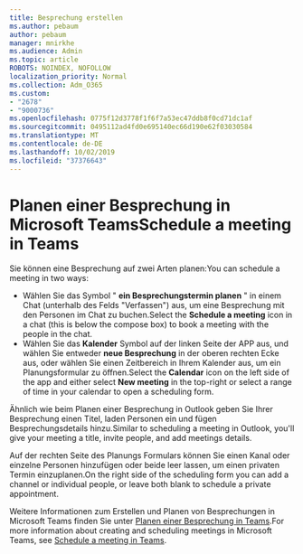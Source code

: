 ```yaml
---
title: Besprechung erstellen
ms.author: pebaum
author: pebaum
manager: mnirkhe
ms.audience: Admin
ms.topic: article
ROBOTS: NOINDEX, NOFOLLOW
localization_priority: Normal
ms.collection: Adm_O365
ms.custom:
- "2678"
- "9000736"
ms.openlocfilehash: 0775f12d3778f1f6f7a53ec47ddb8f0cd71dc1af
ms.sourcegitcommit: 0495112ad4fd0e695140ec66d190e62f03030584
ms.translationtype: MT
ms.contentlocale: de-DE
ms.lasthandoff: 10/02/2019
ms.locfileid: "37376643"
---
```

# <a name="schedule-a-meeting-in-teams"></a><span data-ttu-id="13143-102">Planen einer Besprechung in Microsoft Teams</span><span class="sxs-lookup"><span data-stu-id="13143-102">Schedule a meeting in Teams</span></span>

<span data-ttu-id="13143-103">Sie können eine Besprechung auf zwei Arten planen:</span><span class="sxs-lookup"><span data-stu-id="13143-103">You can schedule a meeting in two ways:</span></span> 

- <span data-ttu-id="13143-104">Wählen Sie das Symbol " **ein Besprechungstermin planen** " in einem Chat (unterhalb des Felds "Verfassen") aus, um eine Besprechung mit den Personen im Chat zu buchen.</span><span class="sxs-lookup"><span data-stu-id="13143-104">Select the **Schedule a meeting** icon in a chat (this is below the compose box) to book a meeting with the people in the chat.</span></span>
- <span data-ttu-id="13143-105">Wählen Sie das **Kalender** Symbol auf der linken Seite der APP aus, und wählen Sie entweder **neue Besprechung** in der oberen rechten Ecke aus, oder wählen Sie einen Zeitbereich in Ihrem Kalender aus, um ein Planungsformular zu öffnen.</span><span class="sxs-lookup"><span data-stu-id="13143-105">Select the **Calendar** icon on the left side of the app and either select **New meeting** in the top-right or select a range of time in your calendar to open a scheduling form.</span></span>

<span data-ttu-id="13143-106">Ähnlich wie beim Planen einer Besprechung in Outlook geben Sie Ihrer Besprechung einen Titel, laden Personen ein und fügen Besprechungsdetails hinzu.</span><span class="sxs-lookup"><span data-stu-id="13143-106">Similar to scheduling a meeting in  Outlook, you'll give your meeting a title, invite people, and add meetings details.</span></span>

<span data-ttu-id="13143-107">Auf der rechten Seite des Planungs Formulars können Sie einen Kanal oder einzelne Personen hinzufügen oder beide leer lassen, um einen privaten Termin einzuplanen.</span><span class="sxs-lookup"><span data-stu-id="13143-107">On the right side of the scheduling form you can add a channel or individual people, or leave both blank to schedule a private appointment.</span></span>

<span data-ttu-id="13143-108">Weitere Informationen zum Erstellen und Planen von Besprechungen in Microsoft Teams finden Sie unter [Planen einer Besprechung in Teams](https://support.office.com/article/Schedule-a-meeting-in-Teams-943507a9-8583-4c58-b5d2-8ec8265e04e5).</span><span class="sxs-lookup"><span data-stu-id="13143-108">For more information about creating and scheduling meetings in Microsoft Teams, see [Schedule a meeting in Teams](https://support.office.com/article/Schedule-a-meeting-in-Teams-943507a9-8583-4c58-b5d2-8ec8265e04e5).</span></span>